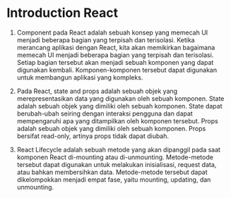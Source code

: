 # Introduction React

1. Component pada React adalah sebuah konsep yang memecah UI menjadi beberapa bagian yang terpisah dan terisolasi. Ketika merancang aplikasi dengan React, kita akan memikirkan bagaimana memecah UI menjadi beberapa bagian yang terpisah dan terisolasi. Setiap bagian tersebut akan menjadi sebuah komponen yang dapat digunakan kembali. Komponen-komponen tersebut dapat digunakan untuk membangun aplikasi yang kompleks.

2. Pada React, state and props adalah sebuah objek yang merepresentasikan data yang digunakan oleh sebuah komponen. State adalah sebuah objek yang dimiliki oleh sebuah komponen. State dapat berubah-ubah seiring dengan interaksi pengguna dan dapat mempengaruhi apa yang ditampilkan oleh komponen tersebut. Props adalah sebuah objek yang dimiliki oleh sebuah komponen. Props bersifat read-only, artinya props tidak dapat diubah.

3. React Lifecycle adalah sebuah metode yang akan dipanggil pada saat komponen React di-mounting atau di-unmounting. Metode-metode tersebut dapat digunakan untuk melakukan inisialisasi, request data, atau bahkan membersihkan data. Metode-metode tersebut dapat dikelompokkan menjadi empat fase, yaitu mounting, updating, dan unmounting.
